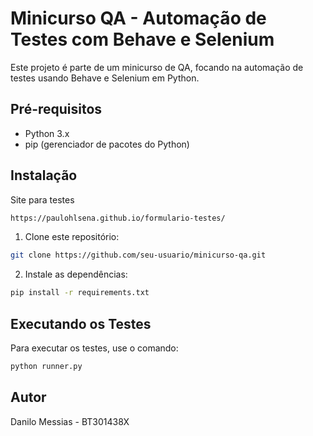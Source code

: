 # Minicurso QA - Automação de Testes com Behave e Selenium

Este projeto é parte de um minicurso de QA, focando na automação de testes usando Behave e Selenium em Python.

## Pré-requisitos

- Python 3.x
- pip (gerenciador de pacotes do Python)

## Instalação
Site para testes
```bash
https://paulohlsena.github.io/formulario-testes/
```

1. Clone este repositório:

```bash
git clone https://github.com/seu-usuario/minicurso-qa.git
```

2. Instale as dependências:
```bash
pip install -r requirements.txt
```

## Executando os Testes

Para executar os testes, use o comando:
```bash
python runner.py
```

## Autor
Danilo Messias - BT301438X 
